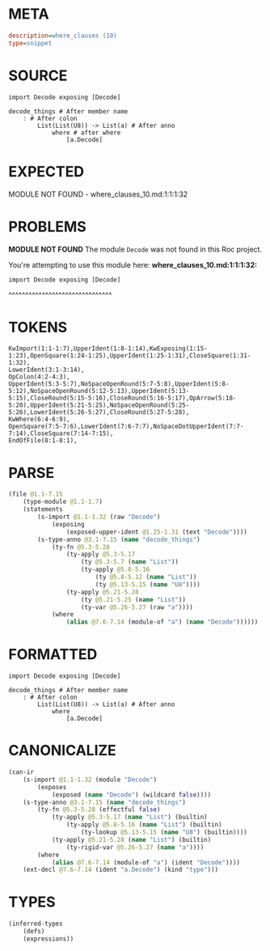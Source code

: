 # META
~~~ini
description=where_clauses (10)
type=snippet
~~~
# SOURCE
~~~roc
import Decode exposing [Decode]

decode_things # After member name
	: # After colon
		List(List(U8)) -> List(a) # After anno
			where # after where
				[a.Decode]
~~~
# EXPECTED
MODULE NOT FOUND - where_clauses_10.md:1:1:1:32
# PROBLEMS
**MODULE NOT FOUND**
The module `Decode` was not found in this Roc project.

You're attempting to use this module here:
**where_clauses_10.md:1:1:1:32:**
```roc
import Decode exposing [Decode]
```
^^^^^^^^^^^^^^^^^^^^^^^^^^^^^^^


# TOKENS
~~~zig
KwImport(1:1-1:7),UpperIdent(1:8-1:14),KwExposing(1:15-1:23),OpenSquare(1:24-1:25),UpperIdent(1:25-1:31),CloseSquare(1:31-1:32),
LowerIdent(3:1-3:14),
OpColon(4:2-4:3),
UpperIdent(5:3-5:7),NoSpaceOpenRound(5:7-5:8),UpperIdent(5:8-5:12),NoSpaceOpenRound(5:12-5:13),UpperIdent(5:13-5:15),CloseRound(5:15-5:16),CloseRound(5:16-5:17),OpArrow(5:18-5:20),UpperIdent(5:21-5:25),NoSpaceOpenRound(5:25-5:26),LowerIdent(5:26-5:27),CloseRound(5:27-5:28),
KwWhere(6:4-6:9),
OpenSquare(7:5-7:6),LowerIdent(7:6-7:7),NoSpaceDotUpperIdent(7:7-7:14),CloseSquare(7:14-7:15),
EndOfFile(8:1-8:1),
~~~
# PARSE
~~~clojure
(file @1.1-7.15
	(type-module @1.1-1.7)
	(statements
		(s-import @1.1-1.32 (raw "Decode")
			(exposing
				(exposed-upper-ident @1.25-1.31 (text "Decode"))))
		(s-type-anno @3.1-7.15 (name "decode_things")
			(ty-fn @5.3-5.28
				(ty-apply @5.3-5.17
					(ty @5.3-5.7 (name "List"))
					(ty-apply @5.8-5.16
						(ty @5.8-5.12 (name "List"))
						(ty @5.13-5.15 (name "U8"))))
				(ty-apply @5.21-5.28
					(ty @5.21-5.25 (name "List"))
					(ty-var @5.26-5.27 (raw "a"))))
			(where
				(alias @7.6-7.14 (module-of "a") (name "Decode"))))))
~~~
# FORMATTED
~~~roc
import Decode exposing [Decode]

decode_things # After member name
	: # After colon
		List(List(U8)) -> List(a) # After anno
			where
				[a.Decode]
~~~
# CANONICALIZE
~~~clojure
(can-ir
	(s-import @1.1-1.32 (module "Decode")
		(exposes
			(exposed (name "Decode") (wildcard false))))
	(s-type-anno @3.1-7.15 (name "decode_things")
		(ty-fn @5.3-5.28 (effectful false)
			(ty-apply @5.3-5.17 (name "List") (builtin)
				(ty-apply @5.8-5.16 (name "List") (builtin)
					(ty-lookup @5.13-5.15 (name "U8") (builtin))))
			(ty-apply @5.21-5.28 (name "List") (builtin)
				(ty-rigid-var @5.26-5.27 (name "a"))))
		(where
			(alias @7.6-7.14 (module-of "a") (ident "Decode"))))
	(ext-decl @7.6-7.14 (ident "a.Decode") (kind "type")))
~~~
# TYPES
~~~clojure
(inferred-types
	(defs)
	(expressions))
~~~
